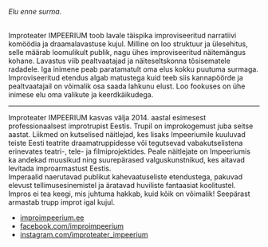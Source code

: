 *Elu enne surma.*<br><br>

Improteater IMPEERIUM toob lavale täispika improviseeritud narratiivi komöödia ja draamalavastuse kujul. Milline on loo struktuur ja ülesehitus, selle määrab loomulikult publik, nagu ühes improviseeritud näitemängus kohane.
Lavastus viib pealtvaatajad ja näiteseltskonna tõsisematele radadele. Iga inimene peab paratamatult oma elus kokku puutuma surmaga. Improviseeritud etendus algab matustega kuid teeb siis kannapöörde ja pealtvaatajail on võimalik osa saada lahkunu elust. Loo fookuses on ühe inimese elu oma valikute ja keerdkäikudega.

---
Improteater IMPEERIUM kasvas välja 2014. aastal esimesest professionaalsest improtrupist Eestis. Trupil on improkogemust juba seitse aastat. Liikmed on kutselised näitlejad, kes lisaks Impeeriumile kuuluvad teiste Eesti teatrite draamatruppidesse või tegutsevad vabakutselistena erinevates teatri-, tele- ja filmiprojektides. Peale näitlejate on Impeeriumis ka andekad muusikud ning suurepärased valguskunstnikud, kes aitavad levitada improarmastust Eestis.<br>
Imperaalid naerutavad publikut kahevaatuseliste etendustega, pakuvad elevust tellimusesinemistel ja äratavad huviliste fantaasiat koolitustel. Impros ei tea keegi, mis juhtuma hakkab, kuid kõik on võimalik! Seepärast armastab trupp improt igal kujul.

- [improimpeerium.ee](http://www.improimpeerium.ee)
- [facebook.com/improimpeerium](https://www.facebook.com/improimpeerium)
- [instagram.com/improteater_impeerium](https://www.instagram.com/improteater_impeerium)
